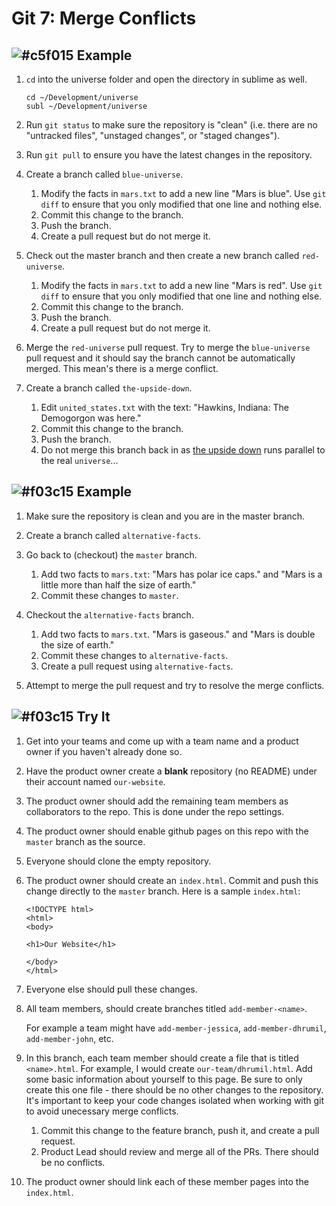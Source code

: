 # Git 7: Merge Conflicts

## ![#c5f015](https://placehold.it/15/c5f015/000000?text=+) Example

1. 	`cd` into the universe folder and open the directory in sublime as well.

	```
	cd ~/Development/universe
	subl ~/Development/universe
	```

2. Run `git status` to make sure the repository is "clean" (i.e. there are no "untracked files", "unstaged changes", or "staged changes").

3. Run `git pull` to ensure you have the latest changes in the repository.

4. Create a branch called `blue-universe`.
	1. Modify the facts in `mars.txt` to add a new line "Mars is blue". Use `git diff` to ensure that you only modified that one line and nothing else.
	2. Commit this change to the branch.
	3. Push the branch.
	4. Create a pull request but do not merge it.

5. Check out the master branch and then create a new branch called `red-universe`.
	1. Modify the facts in `mars.txt` to add a new line "Mars is red". Use `git diff` to ensure that you only modified that one line and nothing else.
	2. Commit this change to the branch.
	3. Push the branch.
	4. Create a pull request but do not merge it.

6. Merge the `red-universe` pull request. Try to merge the `blue-universe` pull request and it should say the branch cannot be automatically merged. This mean's there is a merge conflict.

7. Create a branch called `the-upside-down`.
	1. Edit `united_states.txt` with the text: "Hawkins, Indiana: The Demogorgon was here."
	2. Commit this change to the branch.
	3. Push the branch.
	4. Do not merge this branch back in as [the upside down](http://strangerthings.wikia.com/wiki/The_Upside_Down) runs parallel to the real `universe`...

## ![#f03c15](https://placehold.it/15/f03c15/000000?text=+) Example

1. Make sure the repository is clean and you are in the master branch.

2. Create a branch called `alternative-facts`.
 
3. Go back to (checkout) the `master` branch.
	1. Add two facts to `mars.txt`: "Mars has polar ice caps." and "Mars is a little more than half the size of earth."
	2. Commit these changes to `master`.

4. Checkout the `alternative-facts` branch.
	1. Add two facts to `mars.txt`. "Mars is gaseous." and "Mars is double the size of earth."
	2. Commit these changes to `alternative-facts`.
	3. Create a pull request using `alternative-facts`.

5. Attempt to merge the pull request and try to resolve the merge conflicts.


## ![#f03c15](https://placehold.it/15/f03c15/000000?text=+) Try It

1. Get into your teams and come up with a team name and a product owner if you haven't already done so.

2. Have the product owner create a **blank** repository (no README) under their account named `our-website`. 

3. The product owner should add the remaining team members as collaborators to the repo. This is done under the repo settings. 

4. The product owner should enable github pages on this repo with the `master` branch as the source.

5. Everyone should clone the empty repository.

5. The product owner should create an `index.html`. Commit and push this change directly to the `master` branch. Here is a sample `index.html`:
	
	```
	<!DOCTYPE html>
	<html>
	<body>

	<h1>Our Website</h1>

	</body>
	</html>
	```

6. Everyone else should pull these changes.

7. All team members, should create branches titled `add-member-<name>`.

	For example a team might have `add-member-jessica`, `add-member-dhrumil`, `add-member-john`, etc.

8. In this branch, each team member should create a file that is titled `<name>.html`. For example, I would create `our-team/dhrumil.html`. Add some basic information about yourself to this page. Be sure to only create this one file - there should be no other changes to the repository. It's important to keep your code changes isolated when working with git to avoid unecessary merge conflicts.
	1. Commit this change to the feature branch, push it, and create a pull request.
	2. Product Lead should review and merge all of the PRs. There should be no conflicts.

9. The product owner should link each of these member pages into the `index.html`.
